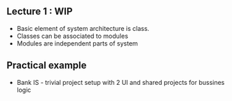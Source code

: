 ## Lecture 1 : WIP

* Basic element of system architecture is class. 
* Classes can be associated to modules
* Modules are independent parts of system 

## Practical example 
* Bank IS - trivial project setup with 2 UI and shared projects for bussines logic
